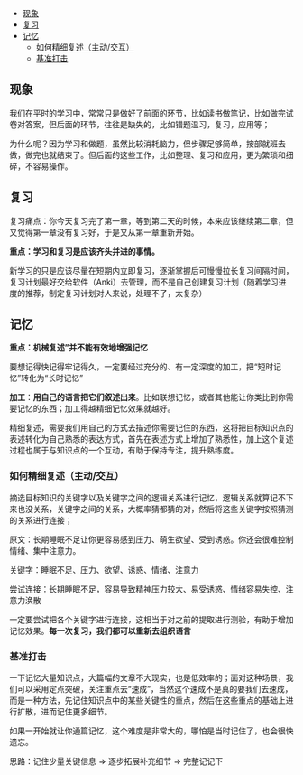 <!-- START doctoc generated TOC please keep comment here to allow auto update -->
<!-- DON'T EDIT THIS SECTION, INSTEAD RE-RUN doctoc TO UPDATE -->

- [现象](#%E7%8E%B0%E8%B1%A1)
- [复习](#%E5%A4%8D%E4%B9%A0)
- [记忆](#%E8%AE%B0%E5%BF%86)
  - [如何精细复述（主动/交互）](#%E5%A6%82%E4%BD%95%E7%B2%BE%E7%BB%86%E5%A4%8D%E8%BF%B0%E4%B8%BB%E5%8A%A8%E4%BA%A4%E4%BA%92)
  - [基准打击](#%E5%9F%BA%E5%87%86%E6%89%93%E5%87%BB)

<!-- END doctoc generated TOC please keep comment here to allow auto update -->

## 现象

我们在平时的学习中，常常只是做好了前面的环节，比如读书做笔记，比如做完试卷对答案，但后面的环节，往往是缺失的，比如错题温习，复习，应用等；

为什么呢？因为学习和做题，虽然比较消耗脑力，但步骤足够简单，按部就班去做，做完也就结束了。但后面的这些工作，比如整理、复习和应用，更为繁琐和细碎，不容易操作。

## 复习

复习痛点：你今天复习完了第一章，等到第二天的时候，本来应该继续第二章，但又觉得第一章没有复习好，于是又从第一章重新开始。

**重点：学习和复习是应该齐头并进的事情。**

新学习的只是应该尽量在短期内立即复习，逐渐掌握后可慢慢拉长复习间隔时间，复习计划最好交给软件（Anki）去管理，而不是自己创建复习计划（随着学习进度的推荐，制定复习计划对人来说，处理不了，太复杂）

## 记忆

**重点：机械复述”并不能有效地增强记忆**

要想记得快记得牢记得久，一定要经过充分的、有一定深度的加工，把“短时记忆”转化为“长时记忆”

**加工**：**用自己的语言把它们叙述出来**。比如联想记忆，或者其他能让你类比到你需要记忆的东西；加工得越精细记忆效果就越好。

精细复述，需要我们用自己的方式去描述你需要记住的东西，这将把目标知识点的表述转化为自己熟悉的表达方式，首先在表述方式上增加了熟悉性，加上这个复述过程也属于与知识点的一个互动，有助于保持专注，提升熟练度。

### 如何精细复述（主动/交互）

摘选目标知识的关键字以及关键字之间的逻辑关系进行记忆，逻辑关系就算记不下来也没关系，关键字之间的关系，大概率猜都猜的对，然后将这些关键字按照猜测的关系进行连接；

原文：长期睡眠不足让你更容易感到压力、萌生欲望、受到诱惑。你还会很难控制情绪、集中注意力。

关键字：睡眠不足、压力、欲望、诱惑、情绪、注意力

尝试连接：长期睡眠不足，容易导致精神压力较大、易受诱惑、情绪容易失控、注意力涣散

一定要尝试把各个关键字进行连接，这相当于对之前的提取进行测验，有助于增加记忆效果。**每一次复习，我们都可以重新去组织语言**

### 基准打击

一下记忆大量知识点，大篇幅的文章不大现实，也是低效率的；面对这种场景，我们可以采用定点突破，关注重点去“速成”，当然这个速成不是真的要我们去速成，而是一种方法，先记住知识点中的某些关键性的重点，然后在这些重点的基础上进行扩散，进而记住更多细节。

如果一开始就让你通篇记忆，这个难度是非常大的，哪怕是当时记住了，也会很快遗忘。

思路：记住少量关键信息 => 逐步拓展补充细节 => 完整记记下
